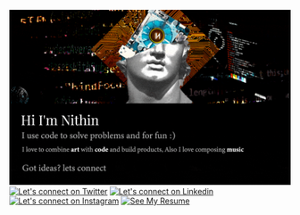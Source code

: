 [![Art meets code](/static/gifs/banner.gif)](https://www.youtube.com/watch?v=dQw4w9WgXcQ)
[![Let's connect on Twitter](https://img.shields.io/badge/Twitter-1DA1F2?style=for-the-badge&logo=twitter&logoColor=white)](https://twitter.com/RaphaelNithin) [![Let's connect on Linkedin](https://img.shields.io/badge/LinkedIn-0077B5?style=for-the-badge&logo=linkedin&logoColor=white)](https://www.linkedin.com/in/nithinstephen/) [![Let's connect on Instagram](https://img.shields.io/badge/Instagram-E4405F?style=for-the-badge&logo=instagram&logoColor=white)](https://www.instagram.com/nithinstephen96/) [![See My Resume](https://img.shields.io/badge/Resume_v1.0-FF5733?style=for-the-badge&logo=github&logoColor=white)]([https://drive.google.com/file/d/1TNCuRceeIujnAaIgJb8HlEdgyL3zBVNM/view?usp=sharing](https://s3.amazonaws.com/attachments.angel.co/9703896-e35e569dd3e9efb8e74a37d0bae89c22.pdf?X-Amz-Algorithm=AWS4-HMAC-SHA256&X-Amz-Credential=ASIATAVHNKYQ4MQWUMHB%2F20240116%2Fus-east-1%2Fs3%2Faws4_request&X-Amz-Date=20240116T001041Z&X-Amz-Expires=3600&X-Amz-Security-Token=IQoJb3JpZ2luX2VjEPD%2F%2F%2F%2F%2F%2F%2F%2F%2F%2FwEaCXVzLXdlc3QtMiJHMEUCIQDzDIowbYkVHyAAiq8c83mYTFjGIfkKJAREz6sClmP3PQIgDEbsIaVbltzr%2FIudqNRfQ23z6echpWV1y19LoUc3RwQqlAUImf%2F%2F%2F%2F%2F%2F%2F%2F%2F%2FARAAGgwyMDc1ODMyNzA0MzMiDBvPNvtiHM0tDksSWCroBHCePNM5bh0QL6DQDr1UlasT1wzHTFEDt40PQEIzZ3tt92%2BnIzubIJU9EHBPrFT92cDBurND2uJW6aRDreOL3zxIHR6cV9z3pUyNWAROjdz8A369pOTWpsyULOAwuemygYMOQEOJ7n7YEf2KhdhXzRYg13gNhcTj%2FowPDHkuQxw0dvgCEoTtgdbPoqrPD5ruW9NTXcyY9hJfCe3py4L%2Fa%2Faf9earAhdaYTF8JhMq8VG2NSSFnSAaSZRTdtJXbiwD4pOtGz5r4F2IHq9HduE67Uyl2vTymT9%2BbfzxfG%2Bqf4UYsXJYq%2FnH4cUI%2Bg1d9nqtE%2FmJInSvbB%2F5DXYSEaen3rJ6kQ6ZIhyWFVKR%2FX8Xp4O17HH0R%2F8YFiGolpNkBlGiK9QGcRfsFGB9ZBY%2F2%2FxgQ1ICzxQbzBO3abInjlqazqy6YSy06DT5ZozZKwowcydDgLiFxLD773lhScKWXYiykEc%2F2AChsQEZ%2FmdfTmUdVF%2FnqPMDtLz9FSdyDLba4J%2Fz8jv7TzWf%2Fc%2FwPsiMh%2F7N3vOIWGP%2BOMccuz8j07akuO9MdKgnO1NC63jJKsU93WL4EBzO%2FpOlJwjNBj6e9ZzQX2sAsBY0bIZHHMqEsrqtd2oOy7DqUUK%2Bf1T5XSwMr6QvXIHiDWAthI7IhR%2Bg0W0IaMp%2FO4k5%2B%2B%2BDy0hHY2id5KgilQMPPUE7gJxq3Jlmo4FHUbrapGkfpMX80TiFIBzN0cnMgQHzhPfvAVdye3y8VTi8XZ2qAMMnHota0LAVGlMYyJQhbMgX7u%2FQ8EPo1Nw86F%2FcGc0O2joOc7yViZl%2BjwL1LLh8iKdxZpow7v%2BWrQY6mgHpxuDg1lfH5G48qZeeArTZXNzU1Iro%2BgE7S3Tm8h7PBkjZhPeX%2BaOZMzFc7zq4pLmRFfwF5RWhJGGafMg%2Belr5MTOVZ0lnpaYNF6HnyxRTykyQ%2FDNw%2BlvRsoByzlP0E78CDUxuFaixzIYR%2BfcCBQE5htE8AtkA8oALuDqo6Zzmb4Mz74aI5HorrzJ0Cuxzj0jQwgWgXbnLWiqb&X-Amz-SignedHeaders=host&X-Amz-Signature=65983a59dc328324a7408cb1266ac42ff2989f3ee5817827af70df8b217a6470)https://s3.amazonaws.com/attachments.angel.co/9703896-e35e569dd3e9efb8e74a37d0bae89c22.pdf?X-Amz-Algorithm=AWS4-HMAC-SHA256&X-Amz-Credential=ASIATAVHNKYQ4MQWUMHB%2F20240116%2Fus-east-1%2Fs3%2Faws4_request&X-Amz-Date=20240116T001041Z&X-Amz-Expires=3600&X-Amz-Security-Token=IQoJb3JpZ2luX2VjEPD%2F%2F%2F%2F%2F%2F%2F%2F%2F%2FwEaCXVzLXdlc3QtMiJHMEUCIQDzDIowbYkVHyAAiq8c83mYTFjGIfkKJAREz6sClmP3PQIgDEbsIaVbltzr%2FIudqNRfQ23z6echpWV1y19LoUc3RwQqlAUImf%2F%2F%2F%2F%2F%2F%2F%2F%2F%2FARAAGgwyMDc1ODMyNzA0MzMiDBvPNvtiHM0tDksSWCroBHCePNM5bh0QL6DQDr1UlasT1wzHTFEDt40PQEIzZ3tt92%2BnIzubIJU9EHBPrFT92cDBurND2uJW6aRDreOL3zxIHR6cV9z3pUyNWAROjdz8A369pOTWpsyULOAwuemygYMOQEOJ7n7YEf2KhdhXzRYg13gNhcTj%2FowPDHkuQxw0dvgCEoTtgdbPoqrPD5ruW9NTXcyY9hJfCe3py4L%2Fa%2Faf9earAhdaYTF8JhMq8VG2NSSFnSAaSZRTdtJXbiwD4pOtGz5r4F2IHq9HduE67Uyl2vTymT9%2BbfzxfG%2Bqf4UYsXJYq%2FnH4cUI%2Bg1d9nqtE%2FmJInSvbB%2F5DXYSEaen3rJ6kQ6ZIhyWFVKR%2FX8Xp4O17HH0R%2F8YFiGolpNkBlGiK9QGcRfsFGB9ZBY%2F2%2FxgQ1ICzxQbzBO3abInjlqazqy6YSy06DT5ZozZKwowcydDgLiFxLD773lhScKWXYiykEc%2F2AChsQEZ%2FmdfTmUdVF%2FnqPMDtLz9FSdyDLba4J%2Fz8jv7TzWf%2Fc%2FwPsiMh%2F7N3vOIWGP%2BOMccuz8j07akuO9MdKgnO1NC63jJKsU93WL4EBzO%2FpOlJwjNBj6e9ZzQX2sAsBY0bIZHHMqEsrqtd2oOy7DqUUK%2Bf1T5XSwMr6QvXIHiDWAthI7IhR%2Bg0W0IaMp%2FO4k5%2B%2B%2BDy0hHY2id5KgilQMPPUE7gJxq3Jlmo4FHUbrapGkfpMX80TiFIBzN0cnMgQHzhPfvAVdye3y8VTi8XZ2qAMMnHota0LAVGlMYyJQhbMgX7u%2FQ8EPo1Nw86F%2FcGc0O2joOc7yViZl%2BjwL1LLh8iKdxZpow7v%2BWrQY6mgHpxuDg1lfH5G48qZeeArTZXNzU1Iro%2BgE7S3Tm8h7PBkjZhPeX%2BaOZMzFc7zq4pLmRFfwF5RWhJGGafMg%2Belr5MTOVZ0lnpaYNF6HnyxRTykyQ%2FDNw%2BlvRsoByzlP0E78CDUxuFaixzIYR%2BfcCBQE5htE8AtkA8oALuDqo6Zzmb4Mz74aI5HorrzJ0Cuxzj0jQwgWgXbnLWiqb&X-Amz-SignedHeaders=host&X-Amz-Signature=65983a59dc328324a7408cb1266ac42ff2989f3ee5817827af70df8b217a6470)
